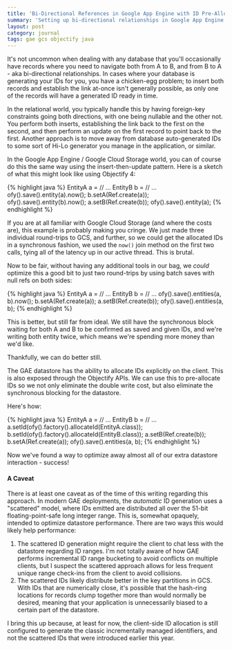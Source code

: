 ```yaml
---
title: 'Bi-Directional References in Google App Engine with ID Pre-Allocation'
summary: 'Setting up bi-directional relationships in Google App Engine efficiently can be tricky. I show you an efficient approach here.'
layout: post
category: journal
tags: gae gcs objectify java
---
```


It's not uncommon when dealing with any database that you'll occasionally have records where you need to navigate both from A to B, and from B to A - aka bi-directional relationships. In cases where your database is generating your IDs for you, you have a chicken-egg problem; to insert both records and establish the link at-once isn't generally possible, as only one of the records will have a generated ID ready in time.

In the relational world, you typically handle this by having foreign-key constraints going both directions, with one being nullable and the other not. You perform both inserts, establishing the link back to the first on the second, and then perform an update on the first record to point back to the first. Another approach is to move away from database auto-generated IDs to some sort of Hi-Lo generator you manage in the application, or similar.

In the Google App Engine / Google Cloud Storage world, you can of course do this the same way using the insert-then-update pattern. Here is a sketch of what this might look like using Objectify 4:

{% highlight java %}
EntityA a = // ...
EntityB b = // ...
ofy().save().entity(a).now();
b.setA(Ref.create(a));
ofy().save().entity(b).now();
a.setB(Ref.create(b));
ofy().save().entity(a);
{% endhighlight %}

If you are at all familiar with Google Cloud Storage (and where the costs are), this example is probably making you cringe. We just made three individual round-trips to GCS, and further, so we could get the allocated IDs in a synchronous fashion, we used the `now()` join method on the first two calls, tying all of the latency up in our active thread. This is brutal.

Now to be fair, without having any additional tools in our bag, we *could* optimize this a good bit to just two round-trips by using batch saves with null refs on both sides:

{% highlight java %}
EntityA a = // ...
EntityB b = // ...
ofy().save().entities(a, b).now();
b.setA(Ref.create(a));
a.setB(Ref.create(b));
ofy().save().entities(a, b);
{% endhighlight %}

This is better, but still far from ideal. We still have the synchronous block waiting for both A and B to be confirmed as saved and given IDs, and we're writing both entity twice, which means we're spending more money than we'd like.

Thankfully, we can do better still.

The GAE datastore has the ability to allocate IDs explicitly on the client. This is also exposed through the Objectify APIs. We can use this to pre-allocate IDs so we not only eliminate the double write cost, but also eliminate the synchronous blocking for the datastore.

Here's how:

{% highlight java %}
EntityA a = // ...
EntityB b = // ...
a.setId(ofy().factory().allocateId(EntityA.class));
b.setId(ofy().factory().allocateId(EntityB.class));
a.setB(Ref.create(b));
b.setA(Ref.create(a));
ofy().save().entities(a, b);
{% endhighlight %}

Now we've found a way to optimize away almost all of our extra datastore interaction - success!

#### A Caveat

There is at least one caveat as of the time of this writing regarding this approach. In modern GAE deployments, the *automatic* ID generation uses a "scattered" model, where IDs emitted are distributed all over the 51-bit floating-point-safe long integer range. This is, somewhat opaquely, intended to optimize datastore performance. There are two ways this would likely help performance:

1. The scattered ID generation might require the client to chat less with the datastore regarding ID ranges. I'm not totally aware of how GAE performs incremental ID range bucketing to avoid conflicts on multiple clients, but I suspect the scattered approach allows for less frequent unique range check-ins from the client to avoid collisions.
1. The scattered IDs likely distribute better in the key partitions in GCS. With IDs that are numerically close, it's possible that the hash-ring locations for records clump together more than would normally be desired, meaning that your application is unnecessarily biased to a certain part of the datastore.

I bring this up because, at least for now, the client-side ID allocation is still configured to generate the classic incrementally managed identifiers, and not the scattered IDs that were introduced earlier this year.

